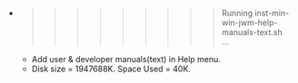 * >>>>>>>>> Running inst-min-win-jwm-help-manuals-text.sh ...
  * Add user & developer manuals(text) in Help menu.
  * Disk size = 1947688K. Space Used = 40K.
